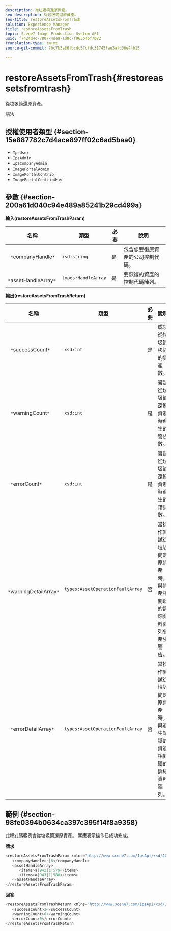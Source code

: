 ```yaml
---
description: 從垃圾筒還原資產。
seo-description: 從垃圾筒還原資產。
seo-title: restoreAssetsFromTrash
solution: Experience Manager
title: restoreAssetsFromTrash
topic: Scene7 Image Production System API
uuid: f7424d4c-7807-4de9-ad0c-f96364bf7b82
translation-type: tm+mt
source-git-commit: 7bc7b3a86fbcdc57cfdc31745fae3afc06e44b15

---
```



# restoreAssetsFromTrash{#restoreassetsfromtrash}

從垃圾筒還原資產。

語法

## 授權使用者類型 {#section-15e887782c7d4ace897ff02c6ad5baa0}

* `IpsUser`
* `IpsAdmin`
* `IpsCompanyAdmin`
* `ImagePortalAdmin`
* `ImagePortalContrib`
* `ImagePortalContribUser`

## 參數 {#section-200a61d040c94e489a85241b29cd499a}

**輸入(restoreAssetsFromTrashParam)**

| 名稱 | 類型 | 必要 | 說明 |
|---|---|---|---|
| ` *`companyHandle`*` | `xsd:string` | 是 | 包含您要復原資產的公司控制代碼。 |
| ` *`assetHandleArray`*` | `types:HandleArray` | 是 | 要恢復的資產的控制代碼陣列。 |

**輸出(restoreAssetsFromTrashReturn)**

| 名稱 | 類型 | 必要 | 說明 |
|---|---|---|---|
| ` *`successCount`*` | `xsd:int` | 是 | 成功從垃圾筒移除的資產數。 |
| ` *`warningCount`*` | `xsd:int` | 是 | 嘗試從垃圾筒還原資產時產生的警告數。 |
| ` *`errorCount`*` | `xsd:int` | 是 | 嘗試從垃圾筒還原資產時產生的錯誤數。 |
| ` *`warningDetailArray`*` | `types:AssetOperationFaultArray` | 否 | 當操作嘗試從垃圾筒還原資產時，與資產相關聯的詳細資料陣列會產生警告。 |
| ` *`errorDetailArray`*` | `types:AssetOperationFaultArray` | 否 | 當操作嘗試從垃圾筒還原資產時，與產生錯誤的資產相關聯的詳細資料陣列。 |

## 範例 {#section-98fe0394b0634ca397c395f14f8a9358}

此程式碼範例會從垃圾筒還原資產。 響應表示操作已成功完成。

**請求**

```java
<restoreAssetsFromTrashParam xmlns="http://www.scene7.com/IpsApi/xsd/2008-01-15">
   <companyHandle>c|6</companyHandle>
   <assetHandleArray>
      <items>a|942|1|579</items>
      <items>a|943|1|580</items>
   </assetHandleArray>
</restoreAssetsFromTrashParam>
```

**回答**

```java
<restoreAssetsFromTrashReturn xmlns="http://www.scene7.com/IpsApi/xsd/2008-01-15">
   <successCount>2</successCount>
   <warningCount>0</warningCount>
   <errorCount>0</errorCount>
</restoreAssetsFromTrashReturn
```

